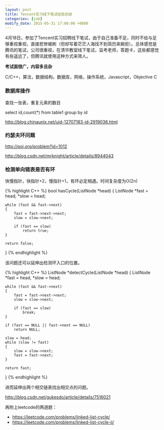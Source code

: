 ```yaml
---
layout: post
title: Tencent实习线下笔试经验总结
categories: [job]
modify_date: 2015-05-31 17:00:00 +0800
---
```


4月18日，参加了Tencent实习招聘线下笔试，由于自己准备不足，同时不给与足够重视重视，直接悲惨被刷（但却写着茫茫人海找不到简历来婉拒）。总体感觉是腾讯的笔试，公司很重视，在清华教室线下笔试，监考老师，答题卡，这些都感觉有些遥远了，但腾讯就使用这种方式来筛人。

**考试面很广，内容多且杂**

C/C++，算法，数据结构，数据库，网络，操作系统，Javascript，Objective C

### 数据库操作

查找一张表，重复元素的数目

select id,count(*) from table1 group by id

http://blog.chinaunix.net/uid-12707183-id-2919036.html

### 约瑟夫环问题

http://poj.org/problem?id=1012

http://blog.csdn.net/mrknight/article/details/8944043

### 检测单向链表是否有环

快慢指针，快指针+2，慢指针+1，有环必定相遇。时间复杂度为O(2n)

{% highlight C++ %}
bool hasCycle(ListNode *head) {
	ListNode *fast = head, *slow = head;
				
	while (fast && fast->next)
	{
		fast = fast->next->next;
		slow = slow->next;

		if (fast == slow)
			return true;			
	}

	return false;
}
{% endhighlight %}


该问题还可以延伸出检测环入口的位置。


{% highlight C++ %}
ListNode *detectCycle(ListNode *head) {
	ListNode *fast = head, *slow = head;
				
	while (fast && fast->next)
	{
		fast = fast->next->next;
		slow = slow->next;

		if (fast == slow)
			break;			
	}

	if (fast == NULL || fast->next == NULL)
		return NULL;

	slow = head;
	while (slow != fast)
	{
		slow = slow->next;
		fast = fast->next;
	}

	return fast;
}
{% endhighlight %}
	
进而延伸出两个相交链表找出相交点的问题。

http://blog.csdn.net/gukesdo/article/details/7516021

再附上leetcode的两道题：

* https://leetcode.com/problems/linked-list-cycle/
* https://leetcode.com/problems/linked-list-cycle-ii/